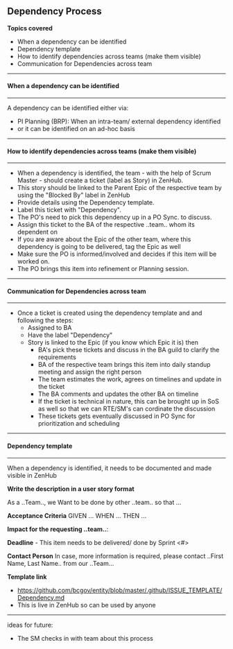 ## Dependency Process

**Topics covered**
- When a dependency can be identified
- Dependency template
- How to identify dependencies across teams (make them visible)
- Communication for Dependencies across team

----
#### When a dependency can be identified
----
A dependency can be identified either via:
- PI Planning (BRP): When an intra-team/ external dependency identified
- or it can be identified on an ad-hoc basis

----

#### How to identify dependencies across teams (make them visible)
----
- When a dependency is identified, the team - with the help of Scrum Master - should create a ticket (label as Story) in ZenHub.
- This story should be linked to the Parent Epic of the respective team by using the "Blocked By" label in ZenHub
- Provide details using the Dependency template. 
- Label this ticket with "Dependency". 
- The PO's need to pick this dependency up in a PO Sync. to discuss.
- Assign this ticket to the BA of the respective ..team.. whom its dependent on
- If you are aware about the Epic of the other team, where this dependency is going to be delivered, tag the Epic as well
- Make sure the PO is informed/involved and decides if this item will be worked on.
- The PO brings this item into refinement or Planning session.

----

#### Communication for Dependencies across team
----
- Once a ticket is created using the dependency template and and following the steps:
  - Assigned to BA
  - Have the label "Dependency"
  - Story is linked to the Epic (if you know which Epic it is) 
  then
    - BA's pick these tickets and discuss in the BA guild to clarify the requirements 
    - BA of the respective team brings this item into daily standup meeting and assign the right person
    - The team estimates the work, agrees on timelines and update in the ticket
    - The BA comments and updates the other BA on timeline
    - If the ticket is technical in nature, this can be brought up in SoS as well so that we can RTE/SM's can cordinate the discussion
    - These tickets gets eventually discussed in PO Sync for prioritization and scheduling
    
----

#### Dependency template
----
When a dependency is identified, it needs to be documented and made visible in ZenHub

**Write the description in a user story format**

As a ..Team..,
  we Want <something> to be done by other ..team..
    so that ...
  
**Acceptance Criteria**
GIVEN ... 
WHEN ...
THEN ... 

**Impact for the requesting ..team..**:

**Deadline** - This item needs to be delivered/ done by Sprint <#>

**Contact Person** 
In case, more information is required, please contact ..First Name, Last Name.. from our ..Team...

**Template link**
- https://github.com/bcgov/entity/blob/master/.github/ISSUE_TEMPLATE/Dependency.md
- This is live in ZenHub so can be used by anyone
----

ideas for future:
- The SM checks in with team about this process
